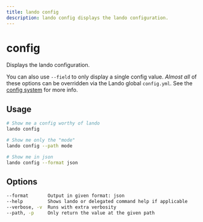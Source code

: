 ```yaml
---
title: lando config
description: lando config displays the lando configuration.
---
```


# config

Displays the lando configuration.

You can also use `--field` to only display a single config value. *Almost all* of these options can be overridden via the Lando global `config.yml`. See the [config system](https://docs.lando.dev/core/v3/global.html) for more info.

## Usage

```bash
# Show me a config worthy of lando
lando config

# Show me only the "mode"
lando config --path mode

# Show me in json
lando config --format json
```

## Options

```bash
--format       Output in given format: json
--help         Shows lando or delegated command help if applicable
--verbose, -v  Runs with extra verbosity
--path, -p     Only return the value at the given path
```
